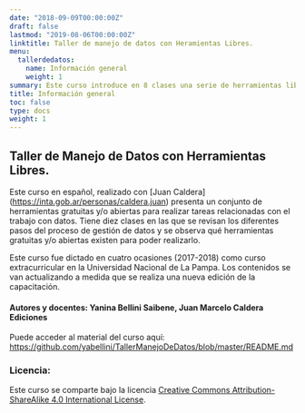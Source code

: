 ```yaml
---
date: "2018-09-09T00:00:00Z"
draft: false
lastmod: "2019-08-06T00:00:00Z"
linktitle: Taller de manejo de datos con Heramientas Libres.
menu:
  tallerdedatos:
    name: Información general
    weight: 1
summary: Este curso introduce en 8 clases una serie de herramientas libres y abiertas para la gestión de datos, como obtener los datos, limpiarlos y ordenarlos, visualización en gráficos, mapas y tableros de control.
title: Información general
toc: false
type: docs
weight: 1
---
```


## Taller de Manejo de Datos con Herramientas Libres. 

Este curso en español, realizado con [Juan Caldera] (https://inta.gob.ar/personas/caldera.juan) presenta un conjunto de herramientas gratuitas y/o abiertas para realizar tareas relacionadas con el trabajo con datos. Tiene diez clases en las que se revisan los diferentes pasos del proceso de gestión de datos y se observa qué herramientas gratuitas y/o abiertas existen para poder realizarlo.

Este curso fue dictado en cuatro ocasiones (2017-2018) como curso extracurricular en la Universidad Nacional de La Pampa. Los contenidos se van actualizando a medida que se realiza una nueva edición de la capacitación.

#### Autores y docentes: Yanina Bellini Saibene, Juan Marcelo Caldera Ediciones

Puede acceder al material del curso aquí: https://github.com/yabellini/TallerManejoDeDatos/blob/master/README.md

### Licencia:

Este curso se comparte bajo la licencia [Creative Commons Attribution-ShareAlike 4.0 International License](https://creativecommons.org/licenses/by-sa/4.0/deed.es_ES).

